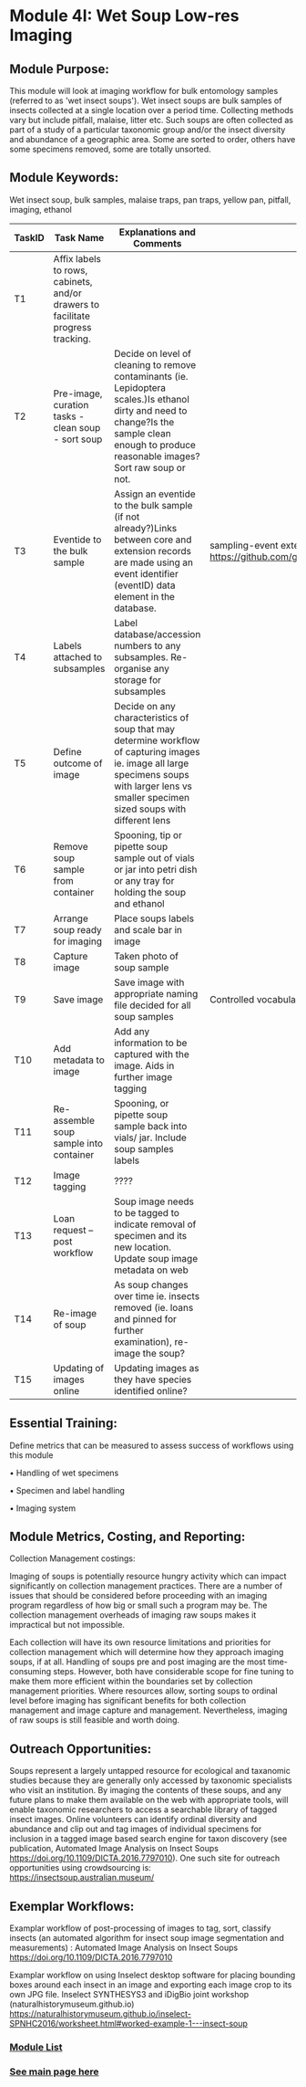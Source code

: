 # Module 4I: Wet Soup Low-res Imaging 

## Module Purpose: 
This module will look at imaging workflow for bulk entomology samples (referred to as 'wet insect soups').
Wet insect soups are bulk samples of insects collected at a single location over a period time. Collecting methods vary but include pitfall, malaise, litter etc. Such soups are often collected as part of a study of a particular taxonomic group and/or the insect diversity and abundance of a geographic area. Some are sorted to order, others have some specimens removed, some are totally unsorted.

## Module Keywords: 
Wet insect soup, bulk samples, malaise traps, pan traps, yellow pan, pitfall, imaging, ethanol


| TaskID | Task Name | Explanations and Comments | Resources |
|--------|-----------|---------------------------|-----------|
|T1|Affix labels to rows, cabinets, and/or drawers to facilitate progress tracking.|||
|T2|Pre-image, curation tasks -	clean soup -	sort soup|Decide on level of cleaning to remove contaminants (ie. Lepidoptera scales.)Is ethanol dirty and need to change?Is the sample clean enough to produce reasonable images?Sort raw soup or not.||
|T3|Eventide to the bulk sample |Assign an eventide to the bulk sample (if not already?)Links between core and extension records are made using an event identifier (eventID) data element in the database.|sampling-event extension of the Darwin Core standard https://github.com/gbif/ipt/wiki/BestPracticesSamplingEventData |
|T4|Labels attached to subsamples|Label database/accession numbers to any subsamples. Re-organise any storage for subsamples||
|T5|Define outcome of image|Decide on any characteristics of soup that may determine workflow of capturing images ie. image all large specimens soups with larger lens vs smaller specimen sized soups with different lens||
|T6|Remove soup sample from container|Spooning, tip or pipette soup sample out of vials or jar into petri dish or any tray for holding the soup and ethanol||
|T7|Arrange soup ready for imaging|Place soups labels and scale bar in image ||
|T8|Capture image|Taken photo of soup sample||
|T9|Save image|Save image with appropriate naming file decided for all soup samples|Controlled vocabularies for tagging?|
|T10|Add metadata to image|Add any information to be captured with the image. Aids in further image tagging||
|T11|Re-assemble soup sample into container|Spooning, or pipette soup sample back into vials/ jar. Include soup samples labels ||
|T12|Image tagging|????||
|T13|Loan request – post workflow|Soup image needs to be tagged to indicate removal of specimen and its new location. Update soup image metadata on web||
|T14|Re-image of soup|As soup changes over time ie. insects removed (ie. loans and pinned for further examination), re-image the soup?||
|T15|Updating of images online|Updating images as they have species identified online?||

## Essential Training: 
Define metrics that can be measured to assess success of workflows using this module

•	Handling of wet specimens

•	Specimen and label handling

•	Imaging system

## Module Metrics, Costing, and Reporting: 
Collection Management costings:

Imaging of soups is potentially resource hungry activity which can impact significantly on collection management practices. There are a number of issues that should be considered before proceeding with an imaging program regardless of how big or small such a program may be. The collection management overheads of imaging raw soups makes it impractical but not impossible.

Each collection will have its own resource limitations and priorities for collection management which will determine how they approach imaging soups, if at all.
Handling of soups pre and post imaging are the most time-consuming steps. However, both have considerable scope for fine tuning to make them more efficient within the boundaries set by collection management priorities. 
Where resources allow, sorting soups to ordinal level before imaging has significant benefits for both collection management and image capture and management. Nevertheless, imaging of raw soups is still feasible and worth doing.


## Outreach Opportunities: 
Soups represent a largely untapped resource for ecological and taxanomic studies because they are generally only accessed by taxonomic specialists who visit an institution. By imaging the contents of these soups, and any future plans to make them available on the web with appropriate tools, will enable taxonomic researchers to access a searchable library of tagged insect images.
Online volunteers can identify ordinal diversity and abundance and clip out and tag images of individual specimens for inclusion in a tagged image based search engine for taxon discovery (see publication, Automated Image Analysis on Insect Soups https://doi.org/10.1109/DICTA.2016.7797010). One such site for outreach opportunities using crowdsourcing is: https://insectsoup.australian.museum/


## Exemplar Workflows: 
Examplar workflow of post-processing of images to tag, sort, classify insects (an automated algorithm for insect soup image segmentation and measurements) : Automated Image Analysis on Insect Soups https://doi.org/10.1109/DICTA.2016.7797010

Examplar workflow on using Inselect desktop software for placing bounding boxes around each insect in an image and exporting each image crop to its own JPG file. Inselect SYNTHESYS3 and iDigBio joint workshop (naturalhistorymuseum.github.io) https://naturalhistorymuseum.github.io/inselect-SPNHC2016/worksheet.html#worked-example-1---insect-soup

### [Module List](https://entcollnet.github.io/BugFlow/modules/)
### [See main page here](https://entcollnet.github.io/BugFlow/)
